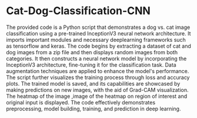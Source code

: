 # Cat-Dog-Classification-CNN
The provided code is a Python script that demonstrates a dog vs. cat image classification using a pre-trained InceptionV3 neural network architecture. It imports important modules and necessary deeplearning frameworks such as tensorflow and keras.
The code begins by extracting a dataset of cat and dog images from a zip file and then displays random images from both categories.
It then constructs a neural network model by incorporating the InceptionV3 architecture, fine-tuning it for
the classification task. Data augmentation techniques are applied to enhance the model's performance. 
The script further visualizes the training process through loss and accuracy plots.
The trained model is saved, and its capabilities are
showcased by making predictions on new images, with the aid of Grad-CAM visualization.
The heatmap of the image ,image of the heatmap on region of interest and original input is displayed.
 The code effectively demonstrates preprocessing, model building, training, and prediction in deep learning.
